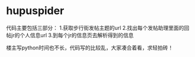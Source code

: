 # hupuspider
代码主要包括三部分：
1.获取步行街发帖主题的url
2.找出每个发帖助理里面的回帖jr的个人信息url
3.到每个jr的信息页去解析得到的信息

楼主写python时间也不长，代码写的比较乱，大家凑合着看，求轻拍砖！
